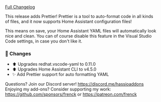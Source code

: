 [Full Changelog][changelog]

This release adds Prettier! Prettier is a tool to auto-format code in all kinds of files, and it now supports Home Assistant configuration files!

This means on save, your Home Assistant YAML files will automatically look nice and clean. You can of course disable this feature in the Visual Studio Code settings, in case you don't like it.

### 🔨 Changes

- ⬆ Upgrades redhat.vscode-yaml to 0.11.0
- ⬆ Upgrades Home Assistant CLI to v4.5.0
- ✨ Add Prettier support for auto formatting YAML

[changelog]: https://github.com/hassio-addons/addon-vscode/compare/v2.6.0...v2.7.0

Questions? Join our Discord server! https://discord.me/hassioaddons
Enjoying my add-ons? Consider supporting my work:
https://github.com/sponsors/frenck or https://patreon.com/frenck